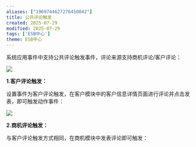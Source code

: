 ```yaml
---
aliases: ["1969744627276450842"]
title: 公共评论触发
created: 2025-07-29
modified: 2025-07-29
tags: ['ESB中心']
theme: ESB中心
---
```


系统应用事件中支持公共评论触发事件，评论来源支持商机评论/客户评论：

![](https://myhelpdoc.oss-cn-heyuan.aliyuncs.com/mdimages/44da255d70ecd46a96b2d2774f3919ef.jpg)

**1.客户评论触发：**

设置事件为客户评论触发，在客户模块中的客户信息详情页面进行评论并点击发表，即可触发动作事件：

![](https://myhelpdoc.oss-cn-heyuan.aliyuncs.com/mdimages/f28bfd6fd8d5dc0cf491e3fe3681cc0b.jpg)

**2.商机评论触发：**

与客户评论触发方式相同，在商机模块中发表评论即可触发：

